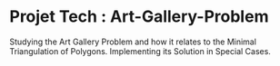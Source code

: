 # Projet Tech : Art-Gallery-Problem
Studying the Art Gallery Problem and how it relates to the Minimal Triangulation of Polygons. Implementing its Solution in Special Cases.
